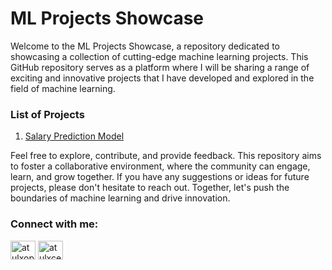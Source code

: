 # ML Projects Showcase

Welcome to the ML Projects Showcase, a repository dedicated to showcasing a collection of cutting-edge machine learning projects. This GitHub repository serves as a platform where I will be sharing a range of exciting and innovative projects that I have developed and explored in the field of machine learning.

### List of Projects
1. [Salary Prediction Model](./Project1_(Salary_Predictor))

Feel free to explore, contribute, and provide feedback. This repository aims to foster a collaborative environment, where the community can engage, learn, and grow together. If you have any suggestions or ideas for future projects, please don't hesitate to reach out. Together, let's push the boundaries of machine learning and drive innovation.

<h3 align="left">Connect with me:</h3>
<p align="left">
<a href="https://twitter.com/atulxop" target="blank"><img align="center" src="https://raw.githubusercontent.com/rahuldkjain/github-profile-readme-generator/master/src/images/icons/Social/twitter.svg" alt="atulxop" height="30" width="40" /></a>
<a href="https://linkedin.com/in/atulxce" target="blank"><img align="center" src="https://raw.githubusercontent.com/rahuldkjain/github-profile-readme-generator/master/src/images/icons/Social/linked-in-alt.svg" alt="atulxce" height="30" width="40" /></a>
</p>
